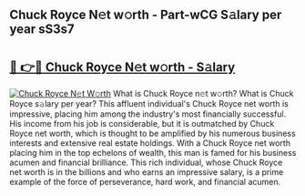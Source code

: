 ## Chuck Royce N𝚎t w𝚘rth - Part-wCG S𝚊lary per year sS3s7

# <h2><a href="http://gc2s99r.nevu.top/?p=Chuck+Royce">🔗 👉🔴 Chuck Royce N𝚎t w𝚘rth - S𝚊lary</a></h2>

[![Chuck Royce N𝚎t W𝚘rth](https://i.imgur.com/Oavwk0R.jpeg)](http://gc2s99r.nevu.top/?p=Chuck+Royce)
What is Chuck Royce n𝚎t w𝚘rth? What is Chuck Royce s𝚊lary per year?
This affluent individual's Chuck Royce net worth is impressive, placing him among the industry's most financially successful. His income from his job is considerable, but it is outmatched by Chuck Royce net worth, which is thought to be amplified by his numerous business interests and extensive real estate holdings. With a Chuck Royce net worth placing him in the top echelons of wealth, this man is famed for his business acumen and financial brilliance. This rich individual, whose Chuck Royce net worth is in the billions and who earns an impressive salary, is a prime example of the force of perseverance, hard work, and financial acumen.
